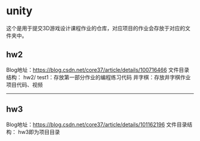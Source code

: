 # unity

这个是用于提交3D游戏设计课程作业的仓库，对应项目的作业会存放于对应的文件夹中。

## hw2
Blog地址：https://blog.csdn.net/core37/article/details/100716466
文件目录结构：
hw2/
  test1：存放第一部分作业的编程练习代码
  井字棋：存放井字棋作业项目代码、视频



----

## hw3

Blog地址：https://blog.csdn.net/core37/article/details/101162196
文件目录结构：
hw3即为项目目录


